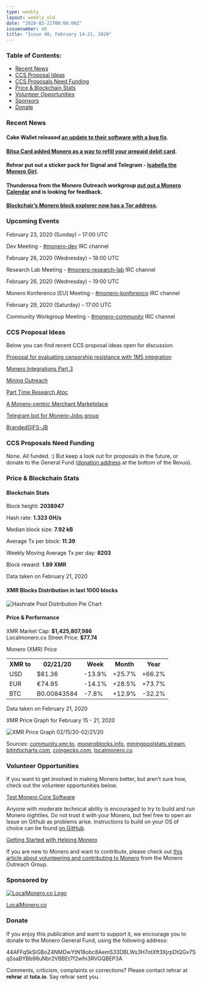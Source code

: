 ```yaml
---
type: weekly
layout: weekly_old
date: "2020-02-21T00:00:00Z"
issuenumber: 48
title: "Issue 48; February 14-21, 2020"
---
```


<h3>Table of Contents:</h3>
<ul class="contents">
    <li><a href="#news">Recent News</a></li>
    <li><a href="#ideas">CCS Proposal Ideas</a></li>
    <li><a href="#proposals">CCS Proposals Need Funding</a></li>
    <li><a href="#stats">Price & Blockchain Stats</a></li>
    <li><a href="#volunteer">Volunteer Opportunities</a></li>
    <li><a href="#sponsor">Sponsors</a></li>
    <li><a href="#donate">Donate</a></li>
</ul>

<h3 id="news">Recent News</h3>

<div class="newsbyte">
    <h4>Cake Wallet released <a href="https://www.reddit.com/r/Monero/comments/f4i83v/update_cake_wallet_for_ios_version_3125/
" target="_blank">an update to their software with a bug fix</a>.
    </h4>
</div>

<div class="newsbyte">
    <h4><a href="https://twitter.com/luisvae/status/1230530485765406721?s=20" target="_blank">Bitsa Card added Monero as a way to refill your prepaid debit card</a>.
    </h4>
</div>

<div class="newsbyte">
    <h4>Rehrar put out a sticker pack for Signal and Telegram  - <a href="https://www.reddit.com/r/Monero/comments/f5myj2/introducing_isabella_the_monero_girl_sticker_pack/" target="_blank">Isabella the Monero Girl</a>.
    </h4>
</div>

<div class="newsbyte">
    <h4>Thunderosa from the Monero Outreach workgroup <a href="https://www.monerooutreach.org/calendar.html" target="_blank">put out a Monero Calendar</a> and is looking for feedback.
    </h4>
</div>

<div class="newsbyte">
    <h4><a href="https://twitter.com/Blockchair/status/1230245206810931200" target="_blank">Blockchair’s Monero block explorer now has a Tor address</a>.
    </h4>
</div>

<h3 id="events">Upcoming Events</h3>

<div class="event">
    <p class="date" markdown="1">February 23, 2020 (Sunday) – 17:00 UTC</p>
    <p markdown="1">Dev Meeting - <a href="irc://chat.freenode.net/#monero-dev" target="_blank">#monero-dev</a> IRC channel</p>
</div>

<div class="event">
    <p class="date" markdown="1">February 26, 2020 (Wednesday) – 18:00 UTC</p>
    <p markdown="1">Research Lab Meeting - <a href="irc://chat.freenode.net/#monero-research-lab" target="_blank">#monero-research-lab</a> IRC channel</p>
</div>

<div class="event">
    <p class="date" markdown="1">February 26, 2020 (Wednesday) – 19:00 UTC</p>
    <p markdown="1">Monero Konferenco [EU] Meeting - <a href="irc://chat.freenode.net/#monero-konferenco" target="_blank">#monero-konferenco</a> IRC channel</p>
</div>

<div class="event">
    <p class="date" markdown="1">February 29, 2020 (Saturday) – 17:00 UTC</p>
    <p markdown="1">Community Workgroup Meeting - <a href="irc://chat.freenode.net/#monero-community" target="_blank">#monero-community</a> IRC channel</p>
</div>

<h3 id="ideas">CCS Proposal Ideas</h3>

<p>Below you can find recent CCS proposal ideas open for discussion.</p>

<div class="proposal">
<p><a href="https://repo.getmonero.org/monero-project/ccs-proposals/merge_requests/127" target="_blank">Proposal for evaluating censorship resistance with 1M5 integration</a></p>
</div>

<div class="proposal">
<p><a href="https://repo.getmonero.org/monero-project/ccs-proposals/merge_requests/125" target="_blank">Monero Integrations Part 3</a></p>
</div>

<div class="proposal">
<p><a href="https://repo.getmonero.org/monero-project/ccs-proposals/merge_requests/124" target="_blank">Mining Outreach</a></p>
</div>

<div class="proposal">
<p><a href="https://repo.getmonero.org/monero-project/ccs-proposals/merge_requests/120" target="_blank">Part Time Research Atoc</a></p>
</div>

<div class="proposal">
<p><a href="https://repo.getmonero.org/monero-project/ccs-proposals/merge_requests/117" target="_blank">A Monero-centric Merchant Marketplace</a></p>
</div>

<div class="proposal">
<p><a href="https://repo.getmonero.org/monero-project/ccs-proposals/merge_requests/91" target="_blank">Telegram bot for Monero-Jobs group</a></p>
</div>

<div class="proposal">
<p><a href="https://repo.getmonero.org/monero-project/ccs-proposals/merge_requests/88" target="_blank">BrandedGIFS-JB</a></p>
</div>

<h3 id="proposals">CCS Proposals Need Funding</h3>

None. All funded. :) But keep a look out for proposals in the future, or donate to the General Fund (<a href="#donate">donation address</a> at the bottom of the Revuo).

<h3 id="stats">Price & Blockchain Stats</h3>

<h4 class="stat">Blockchain Stats</h4>

<div class="bcstats">
    <p>Block height: <b>2038947</b></p>
    <p>Hash rate: <b>1.323 GH/s</b></p>
    <p>Median block size: <b>7.92 kB</b></p>
    <p>Average Tx per block: <b>11.39</b></p>
    <p>Weekly Moving Average Tx per day: <b>8203</b></p>
    <p>Block reward: <b>1.89 XMR</b></p>
</div>
<p class="note">Data taken on February 21, 2020</p>

<h4 class="stat">XMR Blocks Distribution in last 1000 blocks</h4>
<p><img src="/img/hashrate-pool-distribution-0221.png" alt="Hashrate Pool Distribution Pie Chart"/></p>

<h4 class="stat">Price & Performance</h4>

<div class="price-intro">XMR Market Cap: <b>$1,425,807,986</b><br>Localmonero.co Street Price: <b>$77.74</b></div>

<p class="table-title">Monero (XMR) Price</p>
<table class="price-table">
  <tr class="row1">
    <th>XMR to</th>
    <th>02/21/20</th>
    <th>Week</th>
    <th>Month</th>
    <th>Year</th>
  </tr>
  <tr>
    <td data-th="XMR to">USD</td>
    <td data-th="02/21/20">$81.36</td>
    <td data-th="Week" class="red">-13.9%</td>
    <td data-th="Month" class="green">+25.7%</td>
    <td data-th="Year" class="green">+66.2%</td>
  </tr>
  <tr class="row3">
    <td data-th="XMR to">EUR</td>
    <td data-th="02/21/20">€74.95</td>
    <td data-th="Week" class="red">-14.1%</td>
    <td data-th="Month" class="green">+28.5%</td>
    <td data-th="Year" class="green">+73.7%</td>
  </tr>
  <tr>
    <td data-th="XMR to">BTC</td>
    <td data-th="02/21/20">B0.00843584</td>
    <td data-th="Week" class="red">-7.8%</td>
    <td data-th="Month" class="green">+12.9%</td>
    <td data-th="Year" class="red">-32.2%</td>
  </tr>
</table>
<p class="note">Data taken on February 21, 2020</p>

<p class="table-title">XMR Price Graph for February 15 - 21, 2020</p>

![XMR Price Graph 02/15/20-02/21/20](/img/weekly-chart-0221.png "XMR Price Graph 02/15/20-02/21/20") 

Sources: <a href="https://community.xmr.to/explorer/mainnet/" target="_blank">community.xmr.to</a>, <a href="https://moneroblocks.info/stats/transaction-stats" target="_blank">moneroblocks.info</a>, <a href="https://miningpoolstats.stream/monero" target="_blank">miningpoolstats.stream</a>, <a href="https://bitinfocharts.com/monero/" target="_blank">bitinfocharts.com</a>, <a href="https://www.coingecko.com/" target="_blank">coingecko.com</a>, <a href="https://localmonero.co/" target="_blank">localmonero.co</a>

<h3 id="volunteer">Volunteer Opportunities</h3>

<p>If you want to get involved in making Monero better, but aren’t sure how, check out the volunteer opportunities below.</p>

<div class="newsbyte">
    <p class="date"><a href="https://github.com/monero-project/monero" target="_blank">Test Monero Core Software</a></p>
    <p>Anyone with moderate technical ability is encouraged to try to build and run Monero nightlies. Do not trust it with your Monero, but feel free to open an Issue on Github as problems arise. Instructions to build on your OS of choice can be found <a href="https://github.com/monero-project/monero#compiling-monero-from-source" target="_blank">on GitHub</a>. </p>
</div>

<div class="newsbyte">
    <p class="date"><a href="https://github.com/monero-project/monero" target="_blank">Getting Started with Helping Monero</a></p>
    <p>If you are new to Monero and want to contribute, please check out <a href="https://www.monerooutreach.org/stories/getting-started-helping-monero.php" target="_blank">this article about volunteering and contributing to Monero</a> from the Monero Outreach Group. </p>
</div>

<h3 id="sponsor">Sponsored by</h3>

<p><a href="https://localmonero.co/" target="_blank"><img src="/img/localmonero-logo.png" alt="LocalMonero.co Logo" class="localmonero"></a></p>

<p class="text-center"><a href="https://localmonero.co/" target="_blank">LocalMonero.co</a></p>

<h3 id="donate">Donate</h3>

<p markdown="1">If you enjoy this publication and want to support it, we encourage you to donate to the Monero General Fund, using the following address:</p>

<p class="address" markdown="1">44AFFq5kSiGBoZ4NMDwYtN18obc8AemS33DBLWs3H7otXft3XjrpDtQGv7SqSsaBYBb98uNbr2VBBEt7f2wfn3RVGQBEP3A</p>

<!--p><a href="monero:44AFFq5kSiGBoZ4NMDwYtN18obc8AemS33DBLWs3H7otXft3XjrpDtQGv7SqSsaBYBb98uNbr2VBBEt7f2wfn3RVGQBEP3A" class="qr"><img src="/img/donate-monero.png"></a></p-->

Comments, criticism, complaints or corrections? Please contact rehrar at **rehrar** at **tuta.io**. Say rehrar sent you.